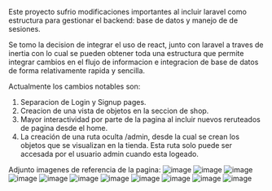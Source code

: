 Este proyecto sufrio modificaciones importantes al incluir laravel como estructura para gestionar el backend: base de datos y manejo de de sesiones.

Se tomo la decision de integrar el uso de react, junto con laravel a traves de inertia con lo cual se pueden obtener toda una estructura que permite integrar cambios en el flujo de informacion e integracion de base de datos de forma relativamente rapida y sencilla.

Actualmente los cambios notables son:
1. Separacion de Login y Signup pages.
2. Creacion de una vista de objetos en  la seccion de shop.
3. Mayor interactividad por parte de la pagina al incluir nuevos reruteados de pagina desde el home.
4. La creación de una ruta oculta /admin, desde la cual se crean los objetos que se visualizan en la tienda. Esta ruta solo puede ser accesada por el usuario admin cuando esta logeado.

Adjunto imagenes de referencia de la pagina:
![image](https://github.com/user-attachments/assets/39cf4ada-59e2-4564-8c72-9bd7d08b7231)
![image](https://github.com/user-attachments/assets/a9be332e-dd5e-449b-9ea8-9b5fd366aa31)
![image](https://github.com/user-attachments/assets/dcef6bf7-3e48-4172-ab86-a174b42698fe)
![image](https://github.com/user-attachments/assets/fc041032-3c25-4290-824e-b3e6f056200a)
![image](https://github.com/user-attachments/assets/fc01b2ee-fa7f-46e4-8b81-fd696b6b1bb4)
![image](https://github.com/user-attachments/assets/06ec91fe-e256-49b8-8831-dfc97622a07a)
![image](https://github.com/user-attachments/assets/4aa4feda-a457-480c-9a0c-a359491bf696)
![image](https://github.com/user-attachments/assets/269fb8e7-1b1f-4420-87bf-d159aff4c022)
![image](https://github.com/user-attachments/assets/2438468e-f1b2-45e4-b928-6b1ab22e0563)
![image](https://github.com/user-attachments/assets/7e90e42b-3b5a-4ee1-838f-455b0a21f380)
![image](https://github.com/user-attachments/assets/ab2116a3-99f1-45d3-93cd-1effe2f56dd3)

